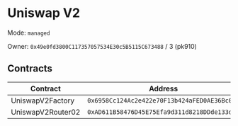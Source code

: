 # Uniswap V2

Mode: `managed`

Owner: `0x49e0fd3800C117357057534E30c5B5115C673488` / 3  (pk910)

## Contracts 

| Contract | Address | Source |
| -------- | ------- | ------ |
| UniswapV2Factory | `0x6958Cc124Ac2e422e70F13b424aFED0AE36Bc081`  | [UniswapV2Factory.sol](https://github.com/Uniswap/v2-core/blob/master/contracts/UniswapV2Factory.sol) |
| UniswapV2Router02 | `0xAD611B58476D45E75Efa9d311d8218DDde133df2`  | [UniswapV2Router02.sol](https://github.com/Uniswap/v2-periphery/blob/master/contracts/UniswapV2Router02.sol) |
